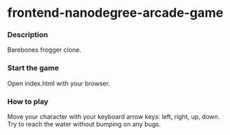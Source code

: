 frontend-nanodegree-arcade-game
===============================
### Description
Barebones frogger clone.

### Start the game
Open index.html with your browser.

### How to play
Move your character with your keyboard arrow keys: left, right, up, down.
Try to reach the water without bumping on any bugs.
